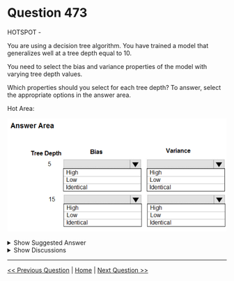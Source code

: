# Question 473

HOTSPOT -

You are using a decision tree algorithm. You have trained a model that generalizes well at a tree depth equal to 10.

You need to select the bias and variance properties of the model with varying tree depth values.

Which properties should you select for each tree depth? To answer, select the appropriate options in the answer area.

Hot Area:

![Question Image](../images/q473_q_0043900001.png)

<details>
  <summary>Show Suggested Answer</summary>

<img src="../images/q473_ans_0_0044000001.png" alt="Answer Image"><br>

<p>In decision trees, the depth of the tree determines the variance. A complicated decision tree (e.g. deep) has low bias and high variance.</p>
<p>Note: In statistics and machine learning, the biasג€&quot;variance tradeoff is the property of a set of predictive models whereby models with a lower bias in parameter estimation have a higher variance of the parameter estimates across samples, and vice versa. Increasing the bias will decrease the variance. Increasing the variance will decrease the bias.</p>
<p>Reference:</p>
<p>https://machinelearningmastery.com/gentle-introduction-to-the-bias-variance-trade-off-in-machine-learning/</p>

</details>

<details>
  <summary>Show Discussions</summary>

<blockquote><p><strong>dushmantha</strong> <code>(Mon 28 Feb 2022 10:02)</code> - <em>Upvotes: 7</em></p><p>Low depth means under fitting and higher depth means over fitting. So the selections are correct</p></blockquote>
<blockquote><p><strong>Matt2000</strong> <code>(Tue 06 Aug 2024 10:56)</code> - <em>Upvotes: 1</em></p><p>&quot;bias: underfitting
variance: overfitting

Reference: https://en.wikipedia.org/wiki/Bias%E2%80%93variance_tradeoff</p></blockquote>

<blockquote><p><strong>phdykd</strong> <code>(Thu 24 Aug 2023 03:14)</code> - <em>Upvotes: 2</em></p><p>In decision trees, the depth of the tree determines the variance. A complicated decision tree (e.g. deep) has low bias and high variance.  Increasing the bias will decrease the variance. Increasing the variance will decrease the bias.</p></blockquote>
<blockquote><p><strong>ning</strong> <code>(Tue 13 Dec 2022 13:46)</code> - <em>Upvotes: 3</em></p><p>Correct!

The bias error is an error from erroneous assumptions in the learning algorithm. High bias can cause an algorithm to miss the relevant relations between features and target outputs (underfitting).

The variance is an error from sensitivity to small fluctuations in the training set. High variance may result from an algorithm modeling the random noise in the training data (overfitting).</p></blockquote>

</details>

---

[<< Previous Question](question_472.md) | [Home](../index.md) | [Next Question >>](question_474.md)
